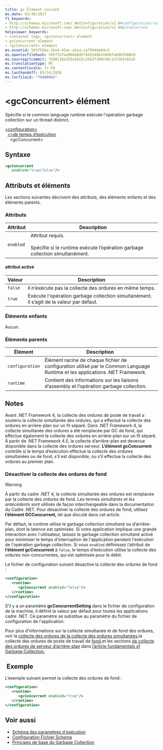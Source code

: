 ```yaml
---
title: gc Élément courant
ms.date: 03/30/2017
f1_keywords:
- http://schemas.microsoft.com/.NetConfiguration/v2.0#configuration/runtime/gcConcurrent
- http://schemas.microsoft.com/.NetConfiguration/v2.0#gcConcurrent
helpviewer_keywords:
- container tags, <gcConcurrent> element
- gcConcurrent element
- <gcConcurrent> element
ms.assetid: 503f55ba-26ed-45ac-a2ea-caf994da04cd
ms.openlocfilehash: 5957337aa960a0d5f445249b410dbfaddb7b08e9
ms.sourcegitcommit: 7588136e355e10cbc2582f389c90c127363c02a5
ms.translationtype: MT
ms.contentlocale: fr-FR
ms.lasthandoff: 03/14/2020
ms.locfileid: "79400042"
---
```

# <a name="gcconcurrent-element"></a>\<gcConcurrent> élément

Spécifie si le common language runtime exécute l'opération garbage collection sur un thread distinct.

[\<configuration>](../configuration-element.md)\
&nbsp;&nbsp;[\<>de temps d’exécution](runtime-element.md)\
&nbsp;&nbsp;&nbsp;&nbsp;\<gcConcurrent>

## <a name="syntax"></a>Syntaxe

```xml
<gcConcurrent
   enabled="true|false"/>
```

## <a name="attributes-and-elements"></a>Attributs et éléments

Les sections suivantes décrivent des attributs, des éléments enfants et des éléments parents.

### <a name="attributes"></a>Attributs

|Attribut|Description|
|---------------|-----------------|
|`enabled`|Attribut requis.<br /><br />Spécifie si le runtime exécute l’opération garbage collection simultanément.|

#### <a name="enabled-attribute"></a>attribut activé

|Valeur|Description|
|-----------|-----------------|
|`false`|Il n’exécute pas la collecte des ordures en même temps.|
|`true`|Exécute l'opération garbage collection simultanément. Il s’agit de la valeur par défaut.|

### <a name="child-elements"></a>Éléments enfants

Aucun.

### <a name="parent-elements"></a>Éléments parents

|Élément|Description|
|-------------|-----------------|
|`configuration`|Élément racine de chaque fichier de configuration utilisé par le Common Language Runtime et les applications .NET Framework.|
|`runtime`|Contient des informations sur les liaisons d’assembly et l’opération garbage collection.|

## <a name="remarks"></a>Notes 

Avant .NET Framework 4, la collecte des ordures de poste de travail a soutenu la collecte simultanée des ordures, qui a effectué la collecte des ordures en arrière-plan sur un fil séparé. Dans .NET Framework 4, la collecte simultanée des ordures a été remplacée par GC de fond, qui effectue également la collecte des ordures en arrière-plan sur un fil séparé. À partir de .NET Framework 4.5, la collecte d’arrière-plan est devenue disponible dans la collecte des ordures serveur. **L’élément gcConcurrent** contrôle si le temps d’exécution effectue la collecte des ordures simultanées ou de fond, s’il est disponible, ou s’il effectue la collecte des ordures au premier plan.

### <a name="to-disable-background-garbage-collection"></a>Désactiver la collecte des ordures de fond

> [!WARNING]
> À partir du cadre .NET 4, la collecte simultanée des ordures est remplacée par la collecte des ordures de fond. Les termes *simultanés* et *les antécédents* sont utilisés de façon interchangeable dans la documentation du Cadre .NET. Pour désactiver la collecte des ordures de fond, utilisez **l’élément GCConcurrent,** tel que discuté dans cet article.

Par défaut, le runtime utilise le garbage collection simultané ou d’arrière-plan, dont la latence est optimisée. Si votre application implique une grande interaction avec l'utilisateur, laissez le garbage collection simultané activé pour minimiser le temps d'interruption de l'application pendant l'exécution de l'opération garbage collection. Si vous `enabled` définissez l’attribut de **l’élément gcConcurrent** à `false`, le temps d’exécution utilise la collecte des ordures non-concurrentes, qui est optimisée pour le débit.

Le fichier de configuration suivant désactive la collecte des ordures de fond :

```xml
<configuration>
   <runtime>
      <gcConcurrent enabled="false"/>
   </runtime>
</configuration>
```

S’il y a un paramètre **gcConcurrentSetting** dans le fichier de configuration de la machine, il définit la valeur par défaut pour toutes les applications cadre .NET. Ce paramètre se substitue au paramètre du fichier de configuration de l'application.

Pour plus d’informations sur la collecte simultanée et de fond des ordures, voir la [collecte des ordures de la collecte des ordures simultanées,](../../../../standard/garbage-collection/fundamentals.md#concurrent-garbage-collection)la collecte des ordures de poste de travail de [fond,](../../../../standard/garbage-collection/fundamentals.md#background-workstation-garbage-collection)et les sections [de collecte des ordures de serveur d’arrière-plan](../../../../standard/garbage-collection/fundamentals.md#background-server-garbage-collection) dans [l’article fundamentals of Garbage Collection.](../../../../standard/garbage-collection/fundamentals.md)

## <a name="example"></a> Exemple

L’exemple suivant permet la collecte des ordures de fond :

```xml
<configuration>
   <runtime>
      <gcConcurrent enabled="true"/>
   </runtime>
</configuration>
```

## <a name="see-also"></a>Voir aussi

- [Schéma des paramètres d'exécution](index.md)
- [Configuration Fichier Schema](../index.md)
- [Principes de base du Garbage Collection](../../../../standard/garbage-collection/fundamentals.md)
